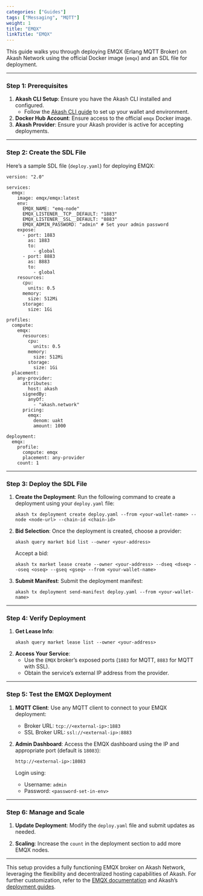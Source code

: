 ```yaml
---
categories: ["Guides"]
tags: ["Messaging", "MQTT"]
weight: 1
title: "EMQX"
linkTitle: "EMQX"
---
```


This guide walks you through deploying EMQX (Erlang MQTT Broker) on Akash Network using the official Docker image (`emqx`) and an SDL file for deployment.

---

### **Step 1: Prerequisites**

1. **Akash CLI Setup**: Ensure you have the Akash CLI installed and configured.
   - Follow the [Akash CLI guide](docs/deployments/akash-cli/overview/) to set up your wallet and environment.
2. **Docker Hub Account**: Ensure access to the official `emqx` Docker image.
3. **Akash Provider**: Ensure your Akash provider is active for accepting deployments.

---

### **Step 2: Create the SDL File**

Here’s a sample SDL file (`deploy.yaml`) for deploying EMQX:

```
version: "2.0"

services:
  emqx:
    image: emqx/emqx:latest
    env:
      EMQX_NAME: "emq-node"
      EMQX_LISTENER__TCP__DEFAULT: "1883"
      EMQX_LISTENER__SSL__DEFAULT: "8883"
      EMQX_ADMIN_PASSWORD: "admin" # Set your admin password
    expose:
      - port: 1883
        as: 1883
        to:
          - global
      - port: 8883
        as: 8883
        to:
          - global
    resources:
      cpu:
        units: 0.5
      memory:
        size: 512Mi
      storage:
        size: 1Gi

profiles:
  compute:
    emqx:
      resources:
        cpu:
          units: 0.5
        memory:
          size: 512Mi
        storage:
          size: 1Gi
  placement:
    any-provider:
      attributes:
        host: akash
      signedBy:
        anyOf:
          - "akash.network"
      pricing:
        emqx:
          denom: uakt
          amount: 1000

deployment:
  emqx:
    profile:
      compute: emqx
      placement: any-provider
    count: 1
```

---

### **Step 3: Deploy the SDL File**

1. **Create the Deployment**:
   Run the following command to create a deployment using your `deploy.yaml` file:
   ```
   akash tx deployment create deploy.yaml --from <your-wallet-name> --node <node-url> --chain-id <chain-id>
   ```

2. **Bid Selection**:
   Once the deployment is created, choose a provider:
   ```
   akash query market bid list --owner <your-address>
   ```
   Accept a bid:
   ```
   akash tx market lease create --owner <your-address> --dseq <dseq> --oseq <oseq> --gseq <gseq> --from <your-wallet-name>
   ```

3. **Submit Manifest**:
   Submit the deployment manifest:
   ```
   akash tx deployment send-manifest deploy.yaml --from <your-wallet-name>
   ```

---

### **Step 4: Verify Deployment**

1. **Get Lease Info**:
   ```
   akash query market lease list --owner <your-address>
   ```
2. **Access Your Service**:
   - Use the `EMQX` broker’s exposed ports (`1883` for MQTT, `8883` for MQTT with SSL).
   - Obtain the service’s external IP address from the provider.

---

### **Step 5: Test the EMQX Deployment**

1. **MQTT Client**:
   Use any MQTT client to connect to your EMQX deployment:
   - Broker URL: `tcp://<external-ip>:1883`
   - SSL Broker URL: `ssl://<external-ip>:8883`

2. **Admin Dashboard**:
   Access the EMQX dashboard using the IP and appropriate port (default is `18083`):
   ```
   http://<external-ip>:18083
   ```
   Login using:
   - Username: `admin`
   - Password: `<password-set-in-env>`

---

### **Step 6: Manage and Scale**

1. **Update Deployment**:
   Modify the `deploy.yaml` file and submit updates as needed.

2. **Scaling**:
   Increase the `count` in the deployment section to add more EMQX nodes.

---

This setup provides a fully functioning EMQX broker on Akash Network, leveraging the flexibility and decentralized hosting capabilities of Akash. For further customization, refer to the [EMQX documentation](https://www.emqx.io/docs) and Akash’s [deployment guides](docs/deployments/akash-cli/overview/).
